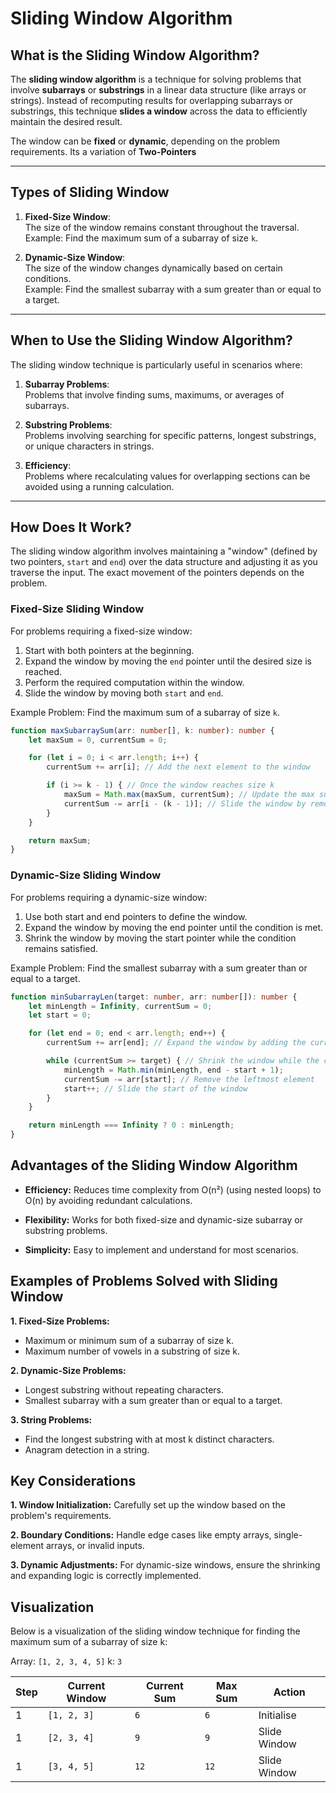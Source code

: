 # Sliding Window Algorithm

## What is the Sliding Window Algorithm?

The **sliding window algorithm** is a technique for solving problems that involve **subarrays** or **substrings** in a linear data structure (like arrays or strings). Instead of recomputing results for overlapping subarrays or substrings, this technique **slides a window** across the data to efficiently maintain the desired result.

The window can be **fixed** or **dynamic**, depending on the problem requirements.
Its a variation of __Two-Pointers__

---

## Types of Sliding Window

1. **Fixed-Size Window**:  
   The size of the window remains constant throughout the traversal.  
   Example: Find the maximum sum of a subarray of size `k`.

2. **Dynamic-Size Window**:  
   The size of the window changes dynamically based on certain conditions.  
   Example: Find the smallest subarray with a sum greater than or equal to a target.

---

## When to Use the Sliding Window Algorithm?

The sliding window technique is particularly useful in scenarios where:

1. **Subarray Problems**:  
   Problems that involve finding sums, maximums, or averages of subarrays.

2. **Substring Problems**:  
   Problems involving searching for specific patterns, longest substrings, or unique characters in strings.

3. **Efficiency**:  
   Problems where recalculating values for overlapping sections can be avoided using a running calculation.

---

## How Does It Work?

The sliding window algorithm involves maintaining a "window" (defined by two pointers, `start` and `end`) over the data structure and adjusting it as you traverse the input. The exact movement of the pointers depends on the problem.

### Fixed-Size Sliding Window

For problems requiring a fixed-size window:

1. Start with both pointers at the beginning.
2. Expand the window by moving the `end` pointer until the desired size is reached.
3. Perform the required computation within the window.
4. Slide the window by moving both `start` and `end`.

Example Problem: Find the maximum sum of a subarray of size `k`.

```typescript
function maxSubarraySum(arr: number[], k: number): number {
    let maxSum = 0, currentSum = 0;

    for (let i = 0; i < arr.length; i++) {
        currentSum += arr[i]; // Add the next element to the window

        if (i >= k - 1) { // Once the window reaches size k
            maxSum = Math.max(maxSum, currentSum); // Update the max sum
            currentSum -= arr[i - (k - 1)]; // Slide the window by removing the leftmost element
        }
    }

    return maxSum;
}
```

### Dynamic-Size Sliding Window

For problems requiring a dynamic-size window:

1. Use both start and end pointers to define the window.
2. Expand the window by moving the end pointer until the condition is met.
3. Shrink the window by moving the start pointer while the condition remains satisfied.

Example Problem: Find the smallest subarray with a sum greater than or equal to a target.

```typescript
function minSubarrayLen(target: number, arr: number[]): number {
    let minLength = Infinity, currentSum = 0;
    let start = 0;

    for (let end = 0; end < arr.length; end++) {
        currentSum += arr[end]; // Expand the window by adding the current element

        while (currentSum >= target) { // Shrink the window while the condition is met
            minLength = Math.min(minLength, end - start + 1);
            currentSum -= arr[start]; // Remove the leftmost element
            start++; // Slide the start of the window
        }
    }

    return minLength === Infinity ? 0 : minLength;
}
```

## Advantages of the Sliding Window Algorithm

- __Efficiency:__
    Reduces time complexity from O(n²) (using nested loops) to O(n) by avoiding redundant calculations.

- __Flexibility:__
    Works for both fixed-size and dynamic-size subarray or substring problems.

- __Simplicity:__
    Easy to implement and understand for most scenarios.

## Examples of Problems Solved with Sliding Window

__1. Fixed-Size Problems:__

- Maximum or minimum sum of a subarray of size k.
- Maximum number of vowels in a substring of size k.

__2. Dynamic-Size Problems:__

 - Longest substring without repeating characters.
 - Smallest subarray with a sum greater than or equal to a target.

__3. String Problems:__

- Find the longest substring with at most k distinct characters.
- Anagram detection in a string.

## Key Considerations

__1. Window Initialization:__
Carefully set up the window based on the problem's requirements.

__2. Boundary Conditions:__
Handle edge cases like empty arrays, single-element arrays, or invalid inputs.

__3. Dynamic Adjustments:__
For dynamic-size windows, ensure the shrinking and expanding logic is correctly implemented.

## Visualization

Below is a visualization of the sliding window technique for finding the maximum sum of a subarray of size k:

Array: ```[1, 2, 3, 4, 5]```
k: ```3```

| Step | Current Window | Current Sum | Max Sum | Action
| ---- | -------------- | ----------- | ------- | ------
|  1   | ```[1, 2, 3]```|   ```6```  | ```6``` | Initialise
|  1   | ```[2, 3, 4]```|   ```9```  | ```9``` | Slide Window
|  1   | ```[3, 4, 5]```|   ```12```  | ```12``` | Slide Window